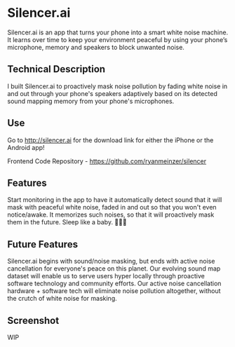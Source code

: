 # Silencer.ai

Silencer.ai is an app that turns your phone into a smart white noise machine. It learns over time to keep your environment peaceful by using your phone’s microphone, memory and speakers to block unwanted noise.

## Technical Description

I built Silencer.ai to proactively mask noise pollution by fading white noise in and out through your phone's speakers adaptively based on its detected sound mapping memory from your phone's microphones.

## Use

Go to http://silencer.ai for the download link for either the iPhone or the Android app!

Frontend Code Repository - https://github.com/ryanmeinzer/silencer

## Features

Start monitoring in the app to have it automatically detect sound that it will mask with peaceful white noise, faded in and out so that you won't even notice/awake. It memorizes such noises, so that it will proactively mask them in the future. Sleep like a baby. 👶🏻💤

## Future Features

Silencer.ai begins with sound/noise masking, but ends with active noise cancellation for everyone's peace on this planet. Our evolving sound map dataset will enable us to serve users hyper locally through proactive software technology and community efforts. Our active noise cancellation hardware + software tech will eliminate noise pollution altogether, without the crutch of white noise for masking.

## Screenshot

WIP
